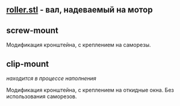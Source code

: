 ## [roller.stl](https://github.com/godovik/motorized-roller-blinds/3d-models/side-motor/roller.stl) - вал, надеваемый на мотор

## screw-mount
Модификация кронштейна, с креплением на саморезы.

## clip-mount
*находится в процессе наполнения*

Модификация кронштейна, с креплением на откидные окна. Без использования саморезов.
